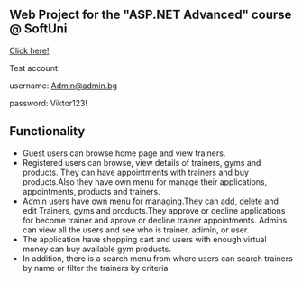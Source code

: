 ## Web Project for the "ASP.NET Advanced" course @ SoftUni 

<a href="http://bit.ly/Bestgymsite">Click here!</a>

Test account:

username: Admin@admin.bg

password: Viktor123!

## Functionality

* Guest users can browse home page and view trainers.
* Registered users can browse, view details of trainers, gyms and products. They can have appointments with trainers and buy products.Also they have own menu for manage their applications, appointments, products and trainers.
* Admin users have own menu for managing.They can add, delete and edit Trainers, gyms and products.They approve or decline applications for become trainer and aprove or decline trainer appointments. Admins can view all the users and see who is trainer, adimin, or user.
* The application have shopping cart and users with enough virtual money can buy available gym products.
* In addition, there is a search menu from where users can search trainers by name or filter the trainers by criteria.








